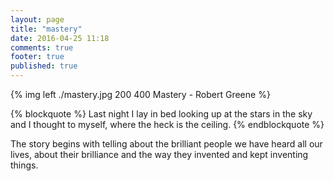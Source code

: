 ```yaml
---
layout: page
title: "mastery"
date: 2016-04-25 11:18
comments: true
footer: true
published: true
---
```


{% img left ./mastery.jpg 200 400 Mastery - Robert Greene %}

{% blockquote %}
Last night I lay in bed looking up at the stars in the sky and I thought to myself, where the heck is the ceiling.
{% endblockquote %}

The story begins with telling about the brilliant people we have heard all our lives, about their brilliance and the way they invented and kept inventing things.

